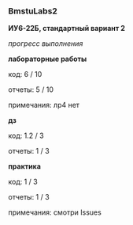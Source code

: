### BmstuLabs2 

**ИУ6-22Б, стандартный вариант 2**

*прогресс выполнения*

**лабораторные работы**

код: 6 / 10

отчеты: 5 / 10

примечания: лр4 нет

**дз**

код: 1.2 / 3

отчеты: 1 / 3

**практика**

код: 1 / 3 

отчеты: 1 / 3

примечания: смотри Issues
